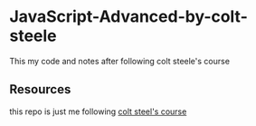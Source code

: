 # JavaScript-Advanced-by-colt-steele
This my code and notes after following colt steele's course

## Resources
this repo is just me following [colt steel's course](#https://www.udemy.com/coursepro-javascript/?couponCode=KEEPLEARNING)